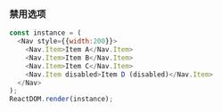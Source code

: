 ### 禁用选项

<!--start-code-->
```js
const instance = (
  <Nav style={{width:200}}>
    <Nav.Item>Item A</Nav.Item>
    <Nav.Item>Item B</Nav.Item>
    <Nav.Item>Item C</Nav.Item>
    <Nav.Item disabled>Item D (disabled)</Nav.Item>
  </Nav>
);
ReactDOM.render(instance);
```
<!--end-code-->
